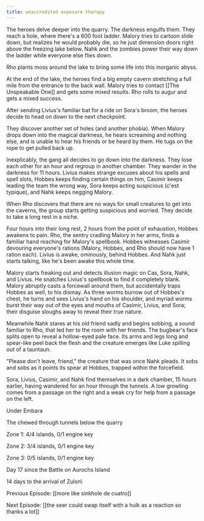 ```yaml
---
title: unaccredited exposure therapy
---
```

The heroes delve deeper into the quarry. The darkness engulfs them. They reach a hole, where there's a 600 foot ladder. Malory tries to cartoon slide down, but realizes he would probably die, so he just dimension doors right above the freezing lake below. Nahk and the zombies power their way down the ladder while everyone else flies down. 

Rho plants moss around the lake to bring some life into this inorganic abyss. 

At the end of the lake, the heroes find a big empty cavern stretching a full mile from the entrance to the back wall. Malory tries to contact [[The Unspeakable One]] and gets some mixed results. Rho rolls to augur and gets a mixed success. 

After sending Livius's familiar bat for a ride on Sora's broom, the heroes decide to head on down to the next checkpoint. 

They discover another set of holes (and another phobia). When Malory drops down into the magical darkness, he hears screaming and nothing else, and is unable to hear his friends or be heard by them. He tugs on the rope to get pulled back up.

Inexplicably, the gang all decides to go down into the darkness. They lose each other for an hour and regroup in another chamber. They wander in the darkness for 11 hours. Livius makes strange excuses about his spells and spell slots, Hobbes keeps finding certain things on him, Casimir keeps leading the team the wrong way, Sora keeps acting suspicious (c'est typique), and Nahk keeps negging Malory.

When Rho discovers that there are no ways for small creatures to get into the caverns, the group starts getting suspicious and worried. They decide to take a long rest in a niche.

Four hours into their long rest, 2 hours from the point of exhaustion, Hobbes awakens to pain. Rho, the sentry cradling Malory in her arms, finds a familiar hand reaching for Malory's spellbook. Hobbes witnesses Casimir devouring everyone's rations (Malory, Hobbes, and Rho should now have 1 ration each). Livius is awake, ominously, behind Hobbes. And Nahk just starts talking, like he's been awake this whole time. 

Malory starts freaking out and detects illusion magic on Cas, Sora, Nahk, and Livius. He snatches Livius's spellbook to find it completely blank. Malory abruptly casts a forcewall around them, but accidentally traps Hobbes as well, to his dismay. As three worms burrow out of Hobbes's chest, he turns and sees Livius's hand on his shoulder, and myriad worms burst their way out of the eyes and mouths of Casimir, Livius, and Sora; their disguise sloughs away to reveal their true nature.

Meanwhile Nahk stares at his old friend sadly and begins sobbing, a sound familiar to Rho, that led her to the room with her friends. The bugbear's face splits open to reveal a hollow-eyed pale face. Its arms and legs long and spear-like peel back the flesh and the creature emerges like Luke spilling out of a tauntaun. 

"Please don't leave, friend," the creature that was once Nahk pleads. It sobs and sobs as it points its spear at Hobbes, trapped within the forcefield. 

Sora, Livius, Casimir, and Nahk find themselves in a dark chamber, 15 hours earlier, having wandered for an hour through the tunnels. A low growling comes from a passage on the right and a weak cry for help from a passage on the left. 

Under Embara

The chewed through tunnels below the quarry

Zone 1: 4/4 islands, 0/1 engine key

Zone 2: 3/4 islands, 0/1 engine key

Zone 3: 0/5 islands, 0/1 engine key

Day 17 since the Battle on Aurochs Island

14 days to the arrival of Zulon\

Previous Episode: [[more like sinkhole de cuatro]]

Next Episode: [[the seer could swap itself with a hulk as a reaction so thanks a lot]]